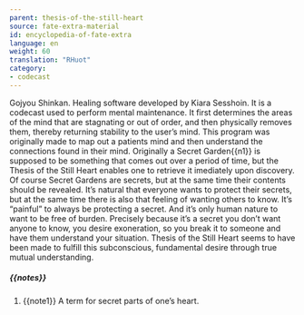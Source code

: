 ```yaml
---
parent: thesis-of-the-still-heart
source: fate-extra-material
id: encyclopedia-of-fate-extra
language: en
weight: 60
translation: "RHuot"
category:
- codecast
---
```


Gojyou Shinkan.
Healing software developed by Kiara Sesshoin.
It is a codecast used to perform mental maintenance. It first determines the areas of the mind that are stagnating or out of order, and then physically removes them, thereby returning stability to the user’s mind. This program was originally made to map out a patients mind and then understand the connections found in their mind.
Originally a Secret Garden{{n1}} is supposed to be something that comes out over a period of time, but the Thesis of the Still Heart enables one to retrieve it imediately upon discovery.
Of course Secret Gardens are secrets, but at the same time their contents should be revealed.
It’s natural that everyone wants to protect their secrets, but at the same time there is also that feeling of wanting others to know.
It’s “painful” to always be protecting a secret.
And it’s only human nature to want to be free of burden.
Precisely because it’s a secret you don’t want anyone to know, you desire exoneration, so you break it to someone and have them understand your situation.
Thesis of the Still Heart seems to have been made to fulfill this subconscious, fundamental desire through true mutual understanding.

##### {{notes}}

1. {{note1}} A term for secret parts of one’s heart.
